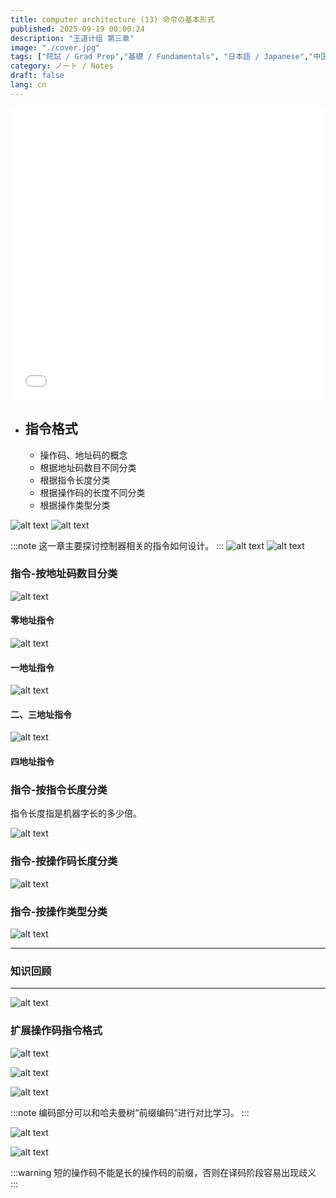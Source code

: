 ```yaml
---
title: computer architecture (13) 命令の基本形式
published: 2025-09-19 00:00:24
description: "王道计组 第三章"
image: "./cover.jpg"
tags: ["院試 / Grad Prep","基礎 / Fundamentals", "日本語 / Japanese","中国語 / Chinese"]
category: ノート / Notes
draft: false
lang: cn
---
```

<iframe width="100%" height="468" src="//player.bilibili.com/player.html?isOutside=true&aid=995248168&bvid=BV1ps4y1d73V&cid=1100480292&p=45"crolling="no" border="0" frameborder="no" framespacing="0" allowfullscreen="true"></iframe>


- ## 指令格式
    - 操作码、地址码的概念
    - 根据地址码数目不同分类
    - 根据指令长度分类
    - 根据操作码的长度不同分类
    - 根据操作类型分类

![alt text](image-10.png)
![alt text](image-11.png)

:::note
这一章主要探讨控制器相关的指令如何设计。
:::
![alt text](image-12.png)
![alt text](image.png)

###  指令-按地址码数目分类


![alt text](image-4.png)

#### 零地址指令

![alt text](image-1.png)

#### 一地址指令

![alt text](image-2.png)

#### 二、三地址指令

![alt text](image-3.png)

#### 四地址指令
 
###  指令-按指令长度分类

指令长度指是机器字长的多少倍。

![alt text](image-5.png)


###  指令-按操作码长度分类

![alt text](image-6.png)

###  指令-按操作类型分类

![alt text](image-7.png)


---

###  知识回顾

---

![alt text](image-8.png)




###  扩展操作码指令格式

![alt text](image-9.png)

![alt text](image-13.png)

![alt text](image-14.png)

:::note
编码部分可以和哈夫曼树“前缀编码”进行对比学习。
:::

![alt text](image-15.png)

![alt text](image-16.png)

:::warning
短的操作码不能是长的操作码的前缀，否则在译码阶段容易出现歧义
::: 